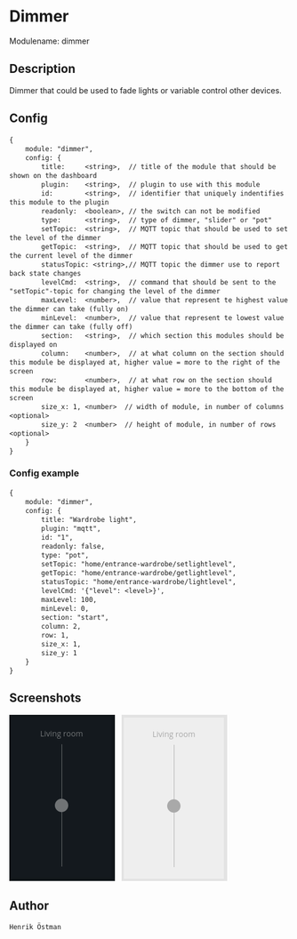 # Dimmer

Modulename: dimmer


## Description

Dimmer that could be used to fade lights or variable control other devices.


## Config

    {
        module: "dimmer",
        config: {
            title:     <string>,  // title of the module that should be shown on the dashboard
            plugin:    <string>,  // plugin to use with this module
            id:        <string>,  // identifier that uniquely indentifies this module to the plugin
	        readonly:  <boolean>, // the switch can not be modified
            type:      <string>,  // type of dimmer, "slider" or "pot"
            setTopic:  <string>,  // MQTT topic that should be used to set the level of the dimmer
            getTopic:  <string>,  // MQTT topic that should be used to get the current level of the dimmer
            statusTopic: <string>,// MQTT topic the dimmer use to report back state changes
            levelCmd:  <string>,  // command that should be sent to the "setTopic"-topic for changing the level of the dimmer
            maxLevel:  <number>,  // value that represent te highest value the dimmer can take (fully on)
            minLevel:  <number>,  // value that represent te lowest value the dimmer can take (fully off)
            section:   <string>,  // which section this modules should be displayed on
            column:    <number>,  // at what column on the section should this module be displayed at, higher value = more to the right of the screen
            row:       <number>,  // at what row on the section should this module be displayed at, higher value = more to the bottom of the screen
            size_x: 1, <number>  // width of module, in number of columns <optional>
            size_y: 2  <number>  // height of module, in number of rows <optional>
        }
    }


### Config example

    {
        module: "dimmer",
        config: {
            title: "Wardrobe light",
            plugin: "mqtt",
            id: "1",
            readonly: false,
            type: "pot",
            setTopic: "home/entrance-wardrobe/setlightlevel",
            getTopic: "home/entrance-wardrobe/getlightlevel",
            statusTopic: "home/entrance-wardrobe/lightlevel",
            levelCmd: '{"level": <level>}',
            maxLevel: 100,
            minLevel: 0,
            section: "start",
            column: 2,
            row: 1,
            size_x: 1,
            size_y: 1
        }
    }

## Screenshots

![dimmer with dark theme](doc/dimmer-dark.png "Dimmer - dark theme") &nbsp; ![dimmer with light theme](doc/dimmer-light.png "Dimmer - light theme")


## Author

    Henrik Östman

